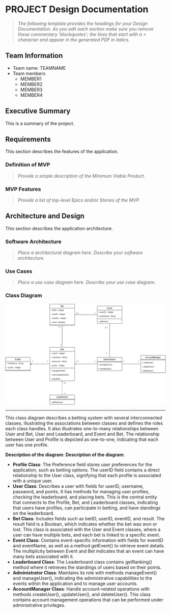 
# PROJECT Design Documentation

> _The following template provides the headings for your Design
> Documentation.  As you edit each section make sure you remove these
> commentary 'blockquotes'; the lines that start with a > character
> and appear in the generated PDF in italics._

## Team Information
* Team name: TEAMNAME
* Team members
  * MEMBER1
  * MEMBER2
  * MEMBER3
  * MEMBER4

## Executive Summary

This is a summary of the project.


## Requirements

This section describes the features of the application.

### Definition of MVP
> _Provide a simple description of the Minimum Viable Product._

### MVP Features
>  _Provide a list of top-level Epics and/or Stories of the MVP._


## Architecture and Design

This section describes the application architecture.

### Software Architecture
> _Place a architectural diagram here._
> _Describe your software architecture._


### Use Cases
> _Place a use case diagram here._
> _Describe your use case diagram._


### Class Diagram
![class-diagram.png](..%2Fassets%2Fclass-diagram.png)
***
This class diagram describes a betting system with several interconnected classes, illustrating the associations between classes and defines the roles each class handles. It also illustrates one-to-many relationships between User and Bet, User and Leaderboard, and Event and Bet. The relationship between User and Profile is depicted as one-to-one, indicating that each user has one profile.

**Description of the diagram**:
**Description of the diagram**:
- **Profile Class**: The Preference field stores user preferences for the application, such as betting options. The userID field contains a direct relationship to the User class, signifying that each profile is associated with a unique user.
- **User Class**: Describes a user with fields for userID, username, password, and points. It has methods for managing user profiles, checking the leaderboard, and placing bets. This is the central entity that connects to the Profile, Bet, and Leaderboard classes, indicating that users have profiles, can participate in betting, and have standings on the leaderboard.
- **Bet Class**: Includes fields such as betID, userID, eventID, and result. The result field is a Boolean, which indicates whether the bet was won or lost. This class is associated with the User and Event classes, where a user can have multiple bets, and each bet is linked to a specific event.
- **Event Class**: Contains event-specific information with fields for eventID and eventName, as well as a method getEvent() to retrieve event details. The multiplicity between Event and Bet indicates that an event can have many bets associated with it.
- **Leaderboard Class**: The Leaderboard class contains getRanking() method where it retrieves the standings of users based on their points.
- **Administrator Class**: Maintains its role with methods manageEvent() and manageUser(), indicating the administrative capabilities to the events within the application and to manage user accounts.
- **AccountManager Class**: Handle account-related operations with methods createUser(), updateUser(), and deleteUser(). This class contains account management operations that can be performed under administrative privileges.
